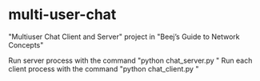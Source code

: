 # multi-user-chat
"Multiuser Chat Client and Server" project in "Beej’s Guide to Network Concepts"

Run server process with the command "python chat_server.py <port>"
Run each client process with the command "python chat_client.py <nick> <ip> <port>"